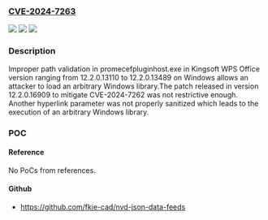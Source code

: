 ### [CVE-2024-7263](https://cve.mitre.org/cgi-bin/cvename.cgi?name=CVE-2024-7263)
![](https://img.shields.io/static/v1?label=Product&message=WPS%20Office&color=blue)
![](https://img.shields.io/static/v1?label=Version&message=12.2.0.16909%3C%2012.2.0.17153%20&color=brighgreen)
![](https://img.shields.io/static/v1?label=Vulnerability&message=CWE-22%3A%20Improper%20Limitation%20of%20a%20Pathname%20to%20a%20Restricted%20Directory&color=brighgreen)

### Description

Improper path validation in promecefpluginhost.exe in Kingsoft WPS Office version ranging from 12.2.0.13110 to 12.2.0.13489 on Windows allows an attacker to load an arbitrary Windows library.The patch released in version 12.2.0.16909 to mitigate CVE-2024-7262 was not restrictive enough. Another hyperlink parameter was not properly sanitized which leads to the execution of an arbitrary Windows library.

### POC

#### Reference
No PoCs from references.

#### Github
- https://github.com/fkie-cad/nvd-json-data-feeds

